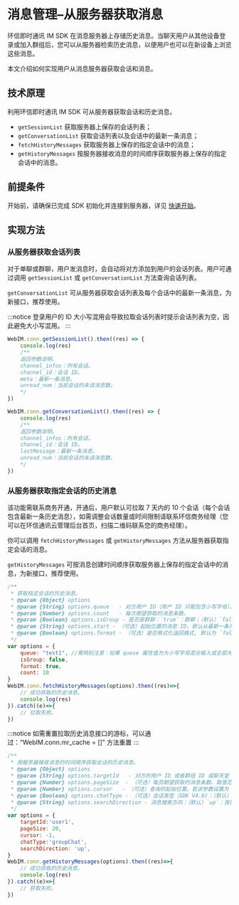 # 消息管理–从服务器获取消息

<Toc />

环信即时通讯 IM SDK 在消息服务器上存储历史消息。当聊天用户从其他设备登录或加入群组后，您可以从服务器检索历史消息，以便用户也可以在新设备上浏览这些消息。

本文介绍如何实现用户从消息服务器获取会话和消息。

## 技术原理

利用环信即时通讯 IM SDK 可从服务器获取会话和历史消息。

- `getSessionList` 获取服务器上保存的会话列表；
- `getConversationList` 获取会话列表以及会话中的最新一条消息；
- `fetchHistoryMessages` 获取服务器上保存的指定会话中的消息；
- `getHistoryMessages` 按服务器接收消息的时间顺序获取服务器上保存的指定会话中的消息。

## 前提条件

开始前，请确保已完成 SDK 初始化并连接到服务器，详见 [快速开始](quickstart.html)。

## 实现方法

### 从服务器获取会话列表

对于单聊或群聊，用户发消息时，会自动将对方添加到用户的会话列表。用户可通过调用 `getSessionList` 或  `getConversationList` 方法查询会话列表。

`getConversationList` 可从服务器获取会话列表及每个会话中的最新一条消息，为新接口，推荐使用。

:::notice
登录用户的 ID 大小写混用会导致拉取会话列表时提示会话列表为空，因此避免大小写混用。
:::

```javascript
WebIM.conn.getSessionList().then((res) => {
    console.log(res)
    /**
    返回参数说明。
    channel_infos：所有会话。
    channel_id：会话 ID。
    meta：最新一条消息。
    unread_num：当前会话的未读消息数。
    */
})
```

```javascript
WebIM.conn.getConversationList().then((res) => {
    console.log(res)
    /**
    返回参数说明。
    channel_infos：所有会话。
    channel_id：会话 ID。
    lastMessage：最新一条消息。
    unread_num：当前会话的未读消息数。
    */
})
```

### 从服务器获取指定会话的历史消息

该功能需联系商务开通，开通后，用户默认可拉取 7 天内的 10 个会话（每个会话包含最新一条历史消息），如需调整会话数量或时间限制请联系环信商务经理（您可以在环信通讯云管理后台首页，扫描二维码联系您的商务经理）。

你可以调用 `fetchHistoryMessages` 或 `getHistoryMessages` 方法从服务器获取指定会话的消息。

`getHistoryMessages` 可按消息创建时间顺序获取服务器上保存的指定会话中的消息，为新接口，推荐使用。

```javascript
/**
 * 获取指定会话的历史消息。
 * @param {Object} options
 * @param {String} options.queue   - 对方用户 ID（用户 ID 只能包含小写字母）、群组 ID 或聊天室 ID。
 * @param {Number} options.count   - 每次期望获取的消息条数。
 * @param {Boolean} options.isGroup - 是否是群聊：`true`：群聊；（默认）`false`: 单聊或聊天室。
 * @param {String} options.start - （可选）起始位置的消息 ID，默认从最新一条开始。
 * @param {Boolean} options.format - （可选）是否格式化返回格式, 默认为 `false` （4.0 新语法建议设置为 `true`）。
 */
var options = {
    queue: "test1", //需特别注意：如果 queue 属性值为大小写字母混合输入或全部大写会导致拉取漫游为空数组，因此需将属性值转换为全部小写。
    isGroup: false,
    format: true,
    count: 10
}
WebIM.conn.fetchHistoryMessages(options).then((res)=>{
    // 成功获取的历史消息。
    console.log(res) 
}).catch((e)=>{
    // 拉取失败。
})
```

:::notice
如需重置拉取历史消息接口的游标，可以通过：“WebIM.conn.mr_cache = []” 方法重置 
:::

```javascript
/**
 * 按服务器接收消息的时间顺序获取会话的历史消息。
 * @param {Object} options
 * @param {String} options.targetId   - 对方的用户 ID 或者群组 ID 或聊天室 ID。
 * @param {Number} options.pageSize  - （可选）每页期望获取的消息条数。取值范围为 [1,50]，默认值为 20。
 * @param {Number} options.cursor   - （可选）查询的起始位置。若该参数设置为 `-1`、`null` 或空字符串，从最新消息开始。
 * @param {Boolean} options.chatType - （可选）会话类型（SDK V4.0)：（默认） `singleChat`：单聊；`groupChat`：群聊；`chatRoom`：聊天室聊天。
 * @param {String} options.searchDirection - 消息搜索方向：（默认）`up`：按服务器收到消息的时间的逆序获取；`down`：按服务器收到消息的时间的正序获取。
 */
var options = {
    targetId:'user1',
    pageSize: 20,
    cursor: -1,
    chatType:'groupChat',
    searchDirection: 'up',
}
WebIM.conn.getHistoryMessages(options).then((res)=>{
    // 成功获取的历史消息。
    console.log(res) 
}).catch((e)=>{
    // 获取失败。
})
```
